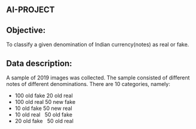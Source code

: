 ## AI-PROJECT

## Objective:
To classify a given denomination of Indian currency(notes) as real or fake.

## Data description:
A sample of 2019 images was collected. The sample consisted of different notes of different denominations. There are 10 categories, namely:

* 100 old fake  20 old real
* 100 old real  50 new fake
* 10 old fake   50 new real
* 10 old real   50 old fake
* 20 old fake   50 old real

